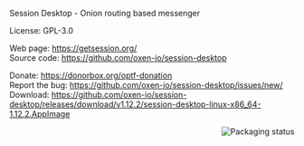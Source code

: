 Session Desktop - Onion routing based messenger

License: GPL-3.0

Web page: https://getsession.org/  
Source code: https://github.com/oxen-io/session-desktop

Donate: https://donorbox.org/optf-donation  
Report the bug: https://github.com/oxen-io/session-desktop/issues/new/  
Download: https://github.com/oxen-io/session-desktop/releases/download/v1.12.2/session-desktop-linux-x86_64-1.12.2.AppImage

<a href="https://repology.org/project/session/versions">
    <img src="https://repology.org/badge/vertical-allrepos/session.svg" alt="Packaging status" align="right">
</a>